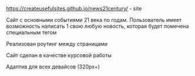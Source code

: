 https://createusefulsites.github.io/news21century/ - site

Сайт с основными событиями 21 века по годам. Пользователь имеет возможность написать 1 свою любую новость, которая будет помечена специальным тегом

Реализован роутинг между страницами

Сайт сделан в качестве курсовой работы

Адаптив для всех девайсов (320px+)
